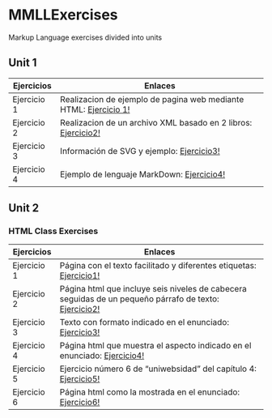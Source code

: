 # MMLLExercises

Markup Language exercises divided into units

## Unit 1

Ejercicios  | Enlaces
----------- | -----------
Ejercicio 1 | Realizacion de ejemplo de pagina web mediante HTML: [Ejercicio 1!](/Tema1/Ejercicio1.html )
Ejercicio 2 | Realizacion de un archivo XML basado en 2 libros: [Ejercicio2!](/Tema1/Ejercicio2.xml )
Ejercicio 3 | Información de SVG y ejemplo: [Ejercicio3!](/Tema1/Ejercicio3.md )
Ejercicio 4 | Ejemplo de lenguaje MarkDown: [Ejercicio4!](/Tema1/Ejercicio4.md )

## Unit 2

### HTML Class Exercises
Ejercicios  | Enlaces
----------- | -----------
Ejercicio 1 | Página con el texto facilitado y diferentes etiquetas: [Ejercicio1!](/Tema2/HTMLClassExercises/Ejercicio1.html )
Ejercicio 2 | Página html que incluye seis niveles de cabecera seguidas de un pequeño párrafo de texto: [Ejercicio2!](/Tema2/HTMLClassExercises/Ejercicio2.html )
Ejercicio 3 | Texto con formato indicado en el enunciado: [Ejercicio3!](/Tema2/HTMLClassExercises/Ejercicio3.html )
Ejercicio 4 | Página html que muestra el aspecto indicado en el enunciado: [Ejercicio4!](/Tema2/HTMLClassExercises/Ejercicio4.html )
Ejercicio 5 | Ejercicio número 6 de “uniwebsidad” del capítulo 4: [Ejercicio5!](/Tema2/HTMLClassExercises/Ejercicio5 )
Ejercicio 6 | Página html como la mostrada en el enunciado: [Ejercicio6!](/Tema2/HTMLClassExercises/Ejercicio6.html )
